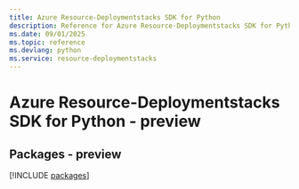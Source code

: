 ```yaml
---
title: Azure Resource-Deploymentstacks SDK for Python
description: Reference for Azure Resource-Deploymentstacks SDK for Python
ms.date: 09/01/2025
ms.topic: reference
ms.devlang: python
ms.service: resource-deploymentstacks
---
```

# Azure Resource-Deploymentstacks SDK for Python - preview
## Packages - preview
[!INCLUDE [packages](resource-deploymentstacks-index.md)]